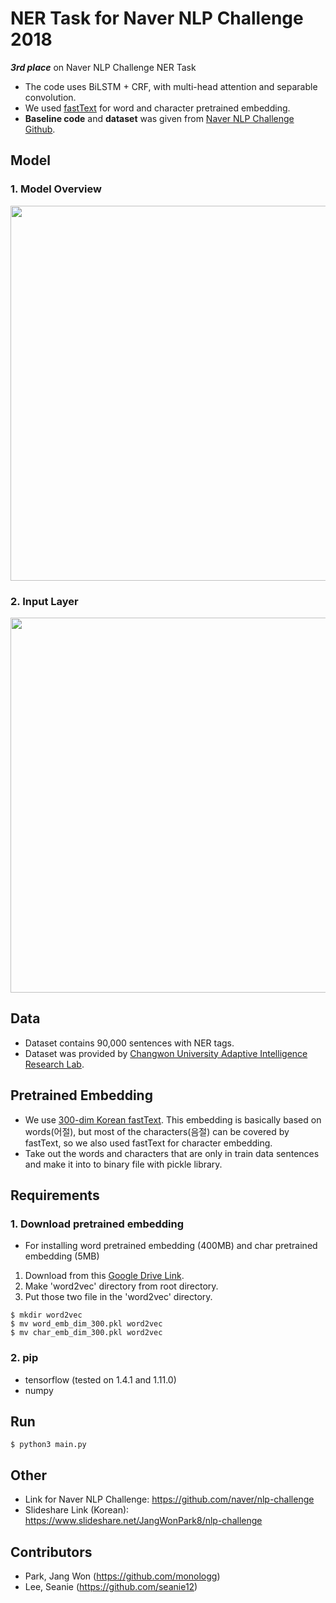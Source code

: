 # NER Task for Naver NLP Challenge 2018
**_3rd place_** on Naver NLP Challenge NER Task  
- The code uses BiLSTM + CRF, with multi-head attention and separable convolution.
- We used [fastText](https://github.com/facebookresearch/fastText) for word and character pretrained embedding.
- **Baseline code** and **dataset** was given from [Naver NLP Challenge Github](https://github.com/naver/nlp-challenge).

## Model
### 1. Model Overview
<img width="600" src="https://raw.githubusercontent.com/monologg/naver-nlp-challenge-2018/master/img/model.png">

### 2. Input Layer
<img width="600" src="https://raw.githubusercontent.com/monologg/naver-nlp-challenge-2018/master/img/input_layer.png">

## Data
- Dataset contains 90,000 sentences with NER tags.
- Dataset was provided by [Changwon University Adaptive Intelligence Research Lab](http://air.changwon.ac.kr/).

## Pretrained Embedding
- We use [300-dim Korean fastText](https://github.com/facebookresearch/fastText). This embedding is basically based on words(어절), but most of the characters(음절) can be covered by fastText, 
so we also used fastText for character embedding.
- Take out the words and characters that are only in train data sentences and make it into to binary file with pickle library. 

## Requirements
### 1. Download pretrained embedding
- For installing word pretrained embedding (400MB) and char pretrained embedding (5MB)
1. Download from this [Google Drive Link](https://drive.google.com/drive/folders/1s3FPxHu1YvJnP49c5i76Vr1rY631ah_d?usp=sharing).
2. Make 'word2vec' directory from root directory.
3. Put those two file in the 'word2vec' directory.
```
$ mkdir word2vec
$ mv word_emb_dim_300.pkl word2vec
$ mv char_emb_dim_300.pkl word2vec
```

### 2. pip
- tensorflow (tested on 1.4.1 and 1.11.0)
- numpy

## Run
```
$ python3 main.py
```

## Other
- Link for Naver NLP Challenge: https://github.com/naver/nlp-challenge
- Slideshare Link (Korean): https://www.slideshare.net/JangWonPark8/nlp-challenge

## Contributors
- Park, Jang Won (https://github.com/monologg)
- Lee, Seanie (https://github.com/seanie12)
